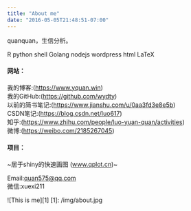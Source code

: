 ```yaml
---
title: "About me"
date: "2016-05-05T21:48:51-07:00"
---
```


quanquan，生信分析。  

R python shell Golang nodejs
wordpress html LaTeX  


#### 网站：  
我的博客:(https://www.yquan.win)  
我的GitHub:(https://github.com/wydty)  
以前的简书笔记:(https://www.jianshu.com/u/0aa3fd3e8e5b)  
CSDN笔记:(https://blog.csdn.net/luo617)  
知乎:(https://www.zhihu.com/people/luo-yuan-quan/activities)  
微博:(https://weibo.com/2185267045)  

#### 项目：
~居于shiny的快速画图 (www.qplot.cn)~ 


Email:quan575@qq.com   
微信:xuexi211

![This is me][1]
[1]: /img/about.jpg
